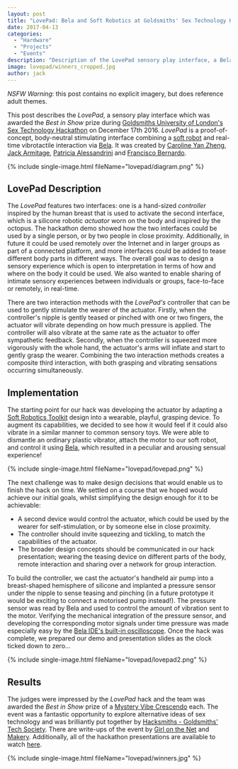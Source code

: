 ```yaml
---
layout: post
title: "LovePad: Bela and Soft Robotics at Goldsmiths' Sex Technology Hackathon"
date: 2017-04-13
categories:
  - "Hardware"
  - "Projects"
  - "Events"
description: "Description of the LovePad sensory play interface, a Bela soft robot hack which won the best in show prize at Goldsmiths' Sex Tech Hack in December 2016."
image: lovepad/winners_cropped.jpg
author: jack
---
```


*NSFW Warning*: this post contains no explicit imagery, but does reference adult themes.

This post describes the _LovePad_, a sensory play interface which was awarded the _Best in Show_ prize during [Goldsmiths University of London's](http://gold.ac.uk) [Sex Technology Hackathon](http://sexhack.tech) on December 17th 2016. _LovePad_ is a proof-of-concept, body-neutral stimulating interface combining a [soft robot](http://wikipedia.org/wiki/Soft_robotics) and real-time vibrotactile interaction via [Bela](http://bela.io). It was created by [Caroline Yan Zheng](http://feuetbois.net), [Jack Armitage](http://jackarmitage.com), [Patricia Alessandrini](http://patriciaalessandrini.com) and [Francisco Bernardo](http://frantic0.com).

{% include single-image.html fileName="lovepad/diagram.png" %}

## LovePad Description

The _LovePad_ features two interfaces: one is a hand-sized _controller_ inspired by the human breast that is used to activate the second interface, which is a silicone robotic _actuator_ worn on the body and inspired by the octopus. The hackathon demo showed how the two interfaces could be used by a single person, or by two people in close proximity. Additionally, in future it could be used remotely over the Internet and in larger groups as part of a connected platform, and more interfaces could be added to tease different body parts in different ways. The overall goal was to design a sensory experience which is open to interpretation in terms of how and where on the body it could be used. We also wanted to enable sharing of intimate sensory experiences between individuals or groups, face-to-face or remotely, in real-time.

There are two interaction methods with the _LovePad's_ controller that can be used to gently stimulate the wearer of the actuator. Firstly, when the controller's nipple is gently teased or pinched with one or two fingers, the actuator will vibrate depending on how much pressure is applied. The controller will also vibrate at the same rate as the actuator to offer sympathetic feedback. Secondly, when the controller is squeezed more vigorously with the whole hand, the actuator's arms will inflate and start to gently grasp the wearer. Combining the two interaction methods creates a composite third interaction, with both grasping and vibrating sensations occurring simultaneously.

## Implementation

The starting point for our hack was developing the actuator by adapting a [Soft Robotics Toolkit](http://softroboticstoolkit.com) design into a wearable, playful, grasping device. To augment its capabilities, we decided to see how it would feel if it could also vibrate in a similar manner to common sensory toys. We were able to dismantle an ordinary plastic vibrator, attach the motor to our soft robot, and control it using [Bela](http://bela.io), which resulted in a peculiar and arousing sensual experience!

{% include single-image.html fileName="lovepad/lovepad.png" %}

The next challenge was to make design decisions that would enable us to finish the hack on time. We settled on a course that we hoped would achieve our initial goals, whilst simplifying the design enough for it to be achievable:

* A second device would control the actuator, which could be used by the wearer for self-stimulation, or by someone else in close proximity.
* The controller should invite squeezing and tickling, to match the capabilities of the actuator.
* The broader design concepts should be communicated in our hack presentation; wearing the teasing device on different parts of the body, remote interaction and sharing over a network for group interaction.

To build the controller, we cast the actuator's handheld air pump into a breast-shaped hemisphere of silicone and implanted a pressure sensor under the nipple to sense teasing and pinching (in a future prototype it would be exciting to connect a motorised pump instead!). The pressure sensor was read by Bela and used to control the amount of vibration sent to the motor. Verifying the mechanical integration of the pressure sensor, and developing the corresponding motor signals under time pressure was made especially easy by the [Bela IDE's built-in oscilloscope](https://www.youtube.com/watch?v=AoP7rPAMpvk). Once the hack was complete, we prepared our demo and presentation slides as the clock ticked down to zero...

{% include single-image.html fileName="lovepad/lovepad2.png" %}

## Results

The judges were impressed by the _LovePad_ hack and the team was awarded the _Best in Show_ prize of a [Mystery Vibe Crescendo](http://mysteryvibe.com/en/crescendo) each. The event was a fantastic opportunity to explore alternative ideas of sex technology and was brilliantly put together by [Hacksmiths - Goldsmiths' Tech Society](http://hacksmiths.club). There are write-ups of the event by [Girl on the Net](https://www.girlonthenet.com/2016/12/21/amazing-inventions-from-the-goldsmiths-sex-tech-hack/) and [Makery](http://sexhack.tech/www.makery.info/en/2016/12/20/au-premier-sex-tech-hack-un-hackathon-sur-la-sexualite-a-londres/). Additionally, all of the hackathon presentations are available to watch [here](https://www.youtube.com/playlist?list=PLDmeXp90KI9leIRVQGsrOZvFXVo28F8wO).

{% include single-image.html fileName="lovepad/winners.jpg" %}
